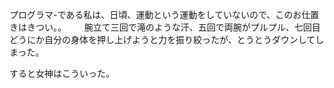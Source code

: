 プログラマ-である私は、日頃、運動という運動をしていないので、このお仕置きはきつい。。　
　
腕立て三回で滝のような汗、五回で両腕がプルプル、七回目どうにか自分の身体を押し上げようと力を振り絞ったが、とうとうダウンしてしまった。　　

すると女神はこういった。